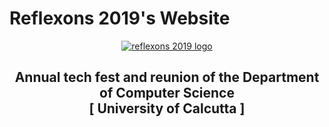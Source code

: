 # Reflexons 2019's Website
<p align="center">
  <a href="https://www.reflexons.cucse.org/">
    <img src="https://reflexons.cucse.org/static/504396c60f29f54ac5a3db4e899899a1/9146f/logo.png" alt="reflexons 2019 logo"/>
  </a>
</p>
<h2 align="center">Annual tech fest and reunion of the Department of Computer Science<br />[ University of Calcutta ]</h2>
